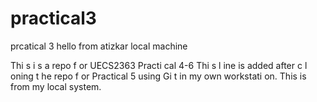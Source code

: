 # practical3
prcatical 3
hello from atizkar local machine

Thi s i s a repo f or UECS2363 Practi cal 4-6
Thi s l ine is added after c l oning t he repo f or Practical 5
using Gi t in my own workstati on.
This is from my local system.
